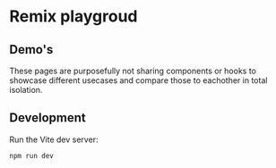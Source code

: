 # Remix playgroud

## Demo's

These pages are purposefully not sharing components or hooks to showcase different usecases and compare those to eachother in total isolation.

## Development

Run the Vite dev server:

```shellscript
npm run dev
```
